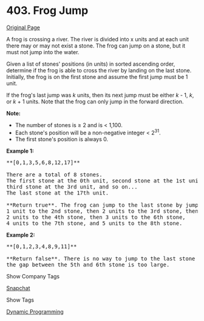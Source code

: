 # 403. Frog Jump

[Original Page](https://leetcode.com/problems/frog-jump/)

A frog is crossing a river. The river is divided into x units and at each unit there may or may not exist a stone. The frog can jump on a stone, but it must not jump into the water.

Given a list of stones' positions (in units) in sorted ascending order, determine if the frog is able to cross the river by landing on the last stone. Initially, the frog is on the first stone and assume the first jump must be 1 unit.

If the frog's last jump was _k_ units, then its next jump must be either _k_ - 1, _k_, or _k_ + 1 units. Note that the frog can only jump in the forward direction.

**Note:**

*   The number of stones is ≥ 2 and is < 1,100.
*   Each stone's position will be a non-negative integer < 2<sup>31</sup>.
*   The first stone's position is always 0.

**Example 1:**

<pre>**[0,1,3,5,6,8,12,17]**

There are a total of 8 stones.
The first stone at the 0th unit, second stone at the 1st unit,
third stone at the 3rd unit, and so on...
The last stone at the 17th unit.

**Return true**. The frog can jump to the last stone by jumping 
1 unit to the 2nd stone, then 2 units to the 3rd stone, then 
2 units to the 4th stone, then 3 units to the 6th stone, 
4 units to the 7th stone, and 5 units to the 8th stone.
</pre>

**Example 2:**

<pre>**[0,1,2,3,4,8,9,11]**

**Return false**. There is no way to jump to the last stone as 
the gap between the 5th and 6th stone is too large.
</pre>

<div>

<div id="company_tags" class="btn btn-xs btn-warning">Show Company Tags</div>

<span class="hidebutton">[Snapchat](/company/snapchat/)</span></div>

<div>

<div id="tags" class="btn btn-xs btn-warning">Show Tags</div>

<span class="hidebutton">[Dynamic Programming](/tag/dynamic-programming/)</span></div>